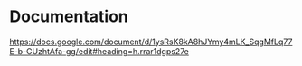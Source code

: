 Documentation
=============
https://docs.google.com/document/d/1ysRsK8kA8hJYmy4mLK_SqgMfLq77E-b-CUzhtAfa-gg/edit#heading=h.rrar1dgps27e